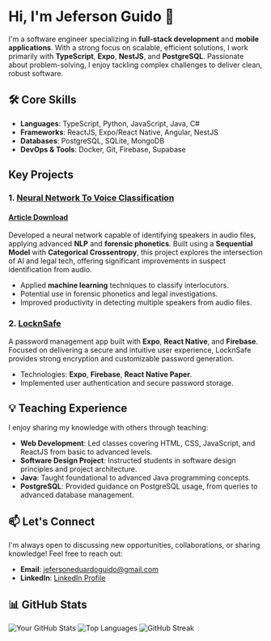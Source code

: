 # Hi, I'm Jeferson Guido 👋

I'm a software engineer specializing in **full-stack development** and **mobile applications**. With a strong focus on scalable, efficient solutions, I work primarily with **TypeScript**, **Expo**, **NestJS**, and **PostgreSQL**. Passionate about problem-solving, I enjoy tackling complex challenges to deliver clean, robust software.

## 🛠 Core Skills
- **Languages**: TypeScript, Python, JavaScript, Java, C#
- **Frameworks**: ReactJS, Expo/React Native, Angular, NestJS
- **Databases**: PostgreSQL, SQLite, MongoDB
- **DevOps & Tools**: Docker, Git, Firebase, Supabase

## Key Projects

### 1. **[Neural Network To Voice Classification](https://github.com/Bradoqguido/Neural_Network_To_Voice_Classification)**
#### [Article Download](https://raw.githubusercontent.com/Bradoqguido/Neural_Network_To_Voice_Classification/refs/heads/main/Artigo%20-%20PROCESSAMENTO%20DE%20LINGUAGEM%20NATURAL%20UTILIZANDO%20REDES%20NEURAIS%20PARA%20IDENTIFICAR%20INTERLOCUTORES%20EM%20ARQUIVOS%20DE%20A%CC%81UDIO.pdf)
Developed a neural network capable of identifying speakers in audio files, applying advanced **NLP** and **forensic phonetics**. Built using a **Sequential Model** with **Categorical Crossentropy**, this project explores the intersection of AI and legal tech, offering significant improvements in suspect identification from audio.

- Applied **machine learning** techniques to classify interlocutors.
- Potential use in forensic phonetics and legal investigations.
- Improved productivity in detecting multiple speakers from audio files.

### 2. **[LocknSafe](https://github.com/Bradoqguido/locknsafe)**
A password management app built with **Expo**, **React Native**, and **Firebase**. Focused on delivering a secure and intuitive user experience, LocknSafe provides strong encryption and customizable password generation.

- Technologies: **Expo**, **Firebase**, **React Native Paper**.
- Implemented user authentication and secure password storage.

## 💡 Teaching Experience
I enjoy sharing my knowledge with others through teaching:

- **Web Development**: Led classes covering HTML, CSS, JavaScript, and ReactJS from basic to advanced levels.
- **Software Design Project**: Instructed students in software design principles and project architecture.
- **Java**: Taught foundational to advanced Java programming concepts.
- **PostgreSQL**: Provided guidance on PostgreSQL usage, from queries to advanced database management.

## 📫 Let's Connect
I'm always open to discussing new opportunities, collaborations, or sharing knowledge! Feel free to reach out:

- **Email**: [jefersoneduardoguido@gmail.com](mailto:jefersoneduardoguido@gmail.com)
- **LinkedIn**: [LinkedIn Profile](https://www.linkedin.com/in/jeferson-e-g)

## 📊 GitHub Stats

![Your GitHub Stats](https://github-readme-stats.vercel.app/api?username=bradoqguido&show_icons=true&theme=radical)
![Top Languages](https://github-readme-stats.vercel.app/api/top-langs/?username=bradoqguido&layout=compact&theme=radical)
![GitHub Streak](https://github-readme-streak-stats.herokuapp.com/?user=bradoqguido&theme=radical)
